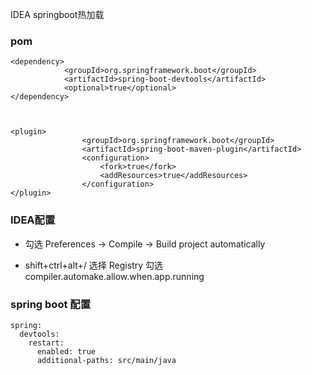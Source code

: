 IDEA springboot热加载

### pom

```
<dependency>
			<groupId>org.springframework.boot</groupId>
			<artifactId>spring-boot-devtools</artifactId>
			<optional>true</optional>
</dependency>



<plugin>
				<groupId>org.springframework.boot</groupId>
				<artifactId>spring-boot-maven-plugin</artifactId>
				<configuration>
					<fork>true</fork>
					<addResources>true</addResources>
				</configuration>
</plugin>
```

### IDEA配置

-	勾选 Preferences -> Compile -> Build project automatically

-	shift+ctrl+alt+/ 选择 Registry 勾选 compiler.automake.allow.when.app.running

### spring boot 配置
```
spring:
  devtools:
    restart:
      enabled: true
      additional-paths: src/main/java
```



